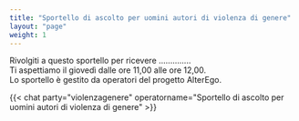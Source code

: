 ```yaml
---
title: "Sportello di ascolto per uomini autori di violenza di genere"
layout: "page"
weight: 1
---
```


Rivolgiti a questo sportello per ricevere ..............  
Ti aspettiamo il giovedì dalle ore 11,00 alle ore 12,00.  
Lo sportello è gestito da operatori del progetto AlterEgo.  

{{< chat party="violenzagenere" operatorname="Sportello di ascolto per uomini autori di violenza di genere" >}}
